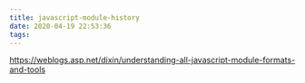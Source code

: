 ```yaml
---
title: javascript-module-history
date: 2020-04-19 22:53:36
tags:
---
```

https://weblogs.asp.net/dixin/understanding-all-javascript-module-formats-and-tools
